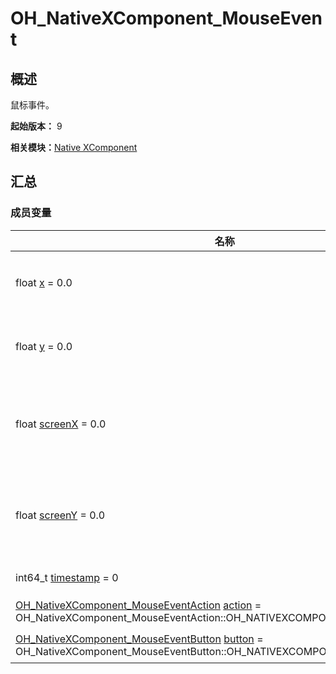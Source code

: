 # OH_NativeXComponent_MouseEvent


## 概述

鼠标事件。

**起始版本：** 9

**相关模块：**[Native XComponent](_o_h___native_x_component.md)


## 汇总


### 成员变量

| 名称 | 描述 | 
| -------- | -------- |
| float [x](_o_h___native_x_component.md#x-33) = 0.0 |  点击触点相对于当前组件左上角的x轴坐标。| 
| float [y](_o_h___native_x_component.md#y-33) = 0.0|  点击触点相对于当前组件左上角的y轴坐标。| 
| float [screenX](_o_h___native_x_component.md#screenx-33) = 0.0|  点击触点相对于XComponent所在应用窗口左上角的x轴坐标。| 
| float [screenY](_o_h___native_x_component.md#screeny-33) = 0.0|  点击触点相对于XComponent所在应用窗口左上角的y轴坐标。| 
| int64_t [timestamp](_o_h___native_x_component.md#timestamp) = 0|  当前鼠标事件的时间戳。| 
| [OH_NativeXComponent_MouseEventAction](_o_h___native_x_component.md#oh_nativexcomponent_mouseeventaction) [action](_o_h___native_x_component.md#action) = OH_NativeXComponent_MouseEventAction::OH_NATIVEXCOMPONENT_MOUSE_NONE|  当前鼠标事件动作。| 
| [OH_NativeXComponent_MouseEventButton](_o_h___native_x_component.md#oh_nativexcomponent_mouseeventbutton) [button](_o_h___native_x_component.md#button) = OH_NativeXComponent_MouseEventButton::OH_NATIVEXCOMPONENT_NONE_BUTTON|  鼠标事件按键。| 
